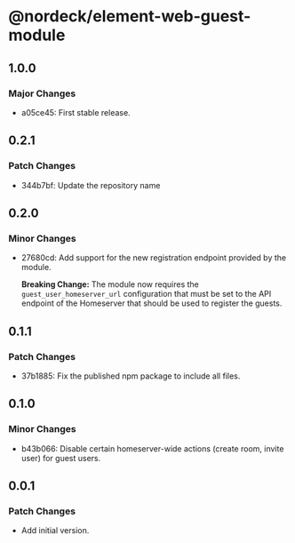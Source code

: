 # @nordeck/element-web-guest-module

## 1.0.0

### Major Changes

- a05ce45: First stable release.

## 0.2.1

### Patch Changes

- 344b7bf: Update the repository name

## 0.2.0

### Minor Changes

- 27680cd: Add support for the new registration endpoint provided by the module.

  **Breaking Change:**
  The module now requires the `guest_user_homeserver_url` configuration that must
  be set to the API endpoint of the Homeserver that should be used to register the
  guests.

## 0.1.1

### Patch Changes

- 37b1885: Fix the published npm package to include all files.

## 0.1.0

### Minor Changes

- b43b066: Disable certain homeserver-wide actions (create room, invite user) for guest users.

## 0.0.1

### Patch Changes

- Add initial version.
